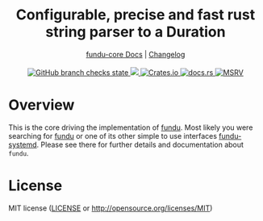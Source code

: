 <!--
 Copyright (c) 2023 Joining7943 <joining@posteo.de>

 This software is released under the MIT License.
 https://opensource.org/licenses/MIT
-->

<h1 align="center">Configurable, precise and fast rust string parser to a Duration</h1>
<div align="center">
    <a href="https://docs.rs/crate/fundu-core/">fundu-core Docs</a>
    |
    <a href="https://github.com/fundu-rs/fundu/blob/main/CHANGELOG.md">Changelog</a>
</div>
<br>
<div align="center">
    <a href="https://github.com/fundu-rs/fundu/actions">
        <img src="https://github.com/fundu-rs/fundu/actions/workflows/cicd.yml/badge.svg" alt="GitHub branch checks state"/>
    </a>
    <a href="https://codecov.io/gh/fundu-rs/fundu" >
        <img src="https://codecov.io/gh/fundu-rs/fundu/branch/main/graph/badge.svg?token=7GOQ1A6UPH"/>
    </a>
    <a href="https://crates.io/crates/fundu-core">
        <img src="https://img.shields.io/crates/v/fundu-core.svg" alt="Crates.io"/>
    </a>
    <a href="https://docs.rs/fundu/">
        <img src="https://docs.rs/fundu/badge.svg" alt="docs.rs"/>
    </a>
    <a href="https://github.com/rust-lang/rust">
        <img src="https://img.shields.io/badge/MSRV-1.66.0-brightgreen" alt="MSRV"/>
    </a>
</div>

# Overview

This is the core driving the implementation of [fundu](../README.md). Most likely you were searching
for [fundu](../README) or one of its other simple to use interfaces
[fundu-systemd](../fundu-systemd/README.md). Please see there for further details and documentation about `fundu`.

# License

MIT license ([LICENSE](LICENSE) or <http://opensource.org/licenses/MIT>)
